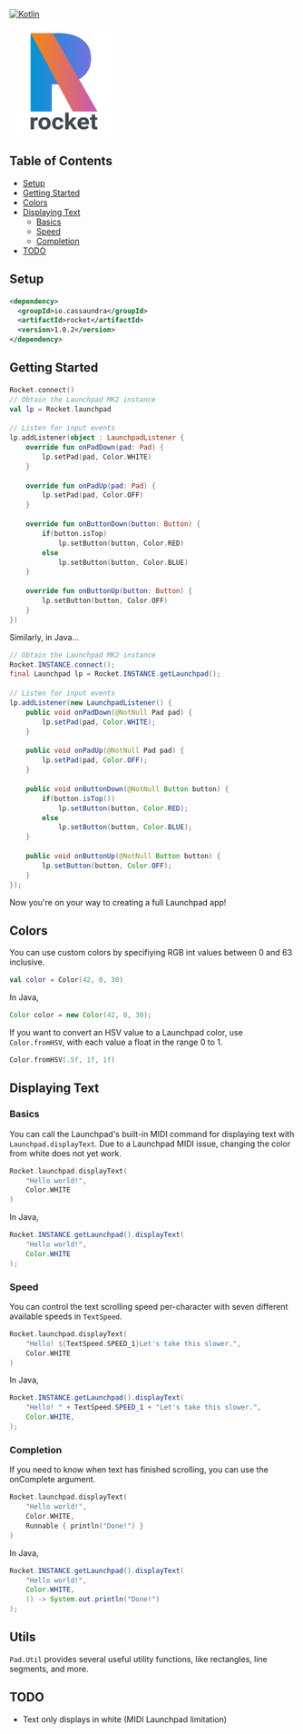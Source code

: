 [![Kotlin](https://img.shields.io/badge/kotlin-1.2.51-blue.svg)](http://kotlinlang.org)

<img src="Logo.png" width=192 height=192>

## Table of Contents
- [Setup](#setup)
- [Getting Started](#getting-started)
- [Colors](#colors)
- [Displaying Text](#displaying-text)
  - [Basics](#basics)
  - [Speed](#speed)
  - [Completion](#completion)
- [TODO](#todo)

## Setup

```xml
<dependency>
  <groupId>io.cassaundra</groupId>
  <artifactId>rocket</artifactId>
  <version>1.0.2</version>
</dependency>
```

## Getting Started

```kotlin
Rocket.connect()
// Obtain the Launchpad MK2 instance
val lp = Rocket.launchpad

// Listen for input events
lp.addListener(object : LaunchpadListener {
    override fun onPadDown(pad: Pad) {
        lp.setPad(pad, Color.WHITE)
    }

    override fun onPadUp(pad: Pad) {
        lp.setPad(pad, Color.OFF)
    }

    override fun onButtonDown(button: Button) {
        if(button.isTop)
            lp.setButton(button, Color.RED)
        else
            lp.setButton(button, Color.BLUE)
    }

    override fun onButtonUp(button: Button) {
        lp.setButton(button, Color.OFF)
    }
})
```

Similarly, in Java...

```java
// Obtain the Launchpad MK2 instance
Rocket.INSTANCE.connect();
final Launchpad lp = Rocket.INSTANCE.getLaunchpad();

// Listen for input events
lp.addListener(new LaunchpadListener() {
    public void onPadDown(@NotNull Pad pad) {
        lp.setPad(pad, Color.WHITE);
    }

    public void onPadUp(@NotNull Pad pad) {
        lp.setPad(pad, Color.OFF);
    }

    public void onButtonDown(@NotNull Button button) {
        if(button.isTop())
            lp.setButton(button, Color.RED);
        else
            lp.setButton(button, Color.BLUE);
    }

    public void onButtonUp(@NotNull Button button) {
        lp.setButton(button, Color.OFF);
    }
});
```

Now you're on your way to creating a full Launchpad app!

## Colors

You can use custom colors by specifiying RGB int values between 0 and 63 inclusive.

```kotlin
val color = Color(42, 0, 30)
```

In Java,

```java
Color color = new Color(42, 0, 30);
```

If you want to convert an HSV value to a Launchpad color, use `Color.fromHSV`, with each value a float in the range 0 to 1.

```kotlin
Color.fromHSV(.5f, 1f, 1f)
```

## Displaying Text

### Basics

You can call the Launchpad's built-in MIDI command for displaying text with `Launchpad.displayText`. Due to a Launchpad MIDI issue, changing the color from white does not yet work.

```kotlin
Rocket.launchpad.displayText(
    "Hello world!",
    Color.WHITE
)
```

In Java,

```java
Rocket.INSTANCE.getLaunchpad().displayText(
    "Hello world!",
    Color.WHITE
);
```

### Speed

You can control the text scrolling speed per-character with seven different available speeds in `TextSpeed`.

```kotlin
Rocket.launchpad.displayText(
    "Hello! ${TextSpeed.SPEED_1}Let's take this slower.",
    Color.WHITE
)
```

In Java,

```java
Rocket.INSTANCE.getLaunchpad().displayText(
    "Hello! " + TextSpeed.SPEED_1 + "Let's take this slower.",
    Color.WHITE,
);
```

### Completion

If you need to know when text has finished scrolling, you can use the onComplete argument.

```kotlin
Rocket.launchpad.displayText(
    "Hello world!",
    Color.WHITE,
    Runnable { println("Done!") }
)

```

In Java,

```java
Rocket.INSTANCE.getLaunchpad().displayText(
    "Hello world!",
    Color.WHITE,
    () -> System.out.println("Done!")
);
```

## Utils

`Pad.Util` provides several useful utility functions, like rectangles, line segments, and more.

## TODO
* Text only displays in white (MIDI Launchpad limitation)
